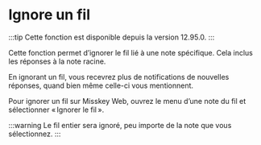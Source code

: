 # Ignore un fil

:::tip
Cette fonction est disponible depuis la version 12.95.0.
:::

Cette fonction permet d’ignorer le fil lié à une note spécifique. Cela inclus les réponses à la note racine.

En ignorant un fil, vous recevrez plus de notifications de nouvelles réponses, quand bien même celle-ci vous mentionnent.

Pour ignorer un fil sur Misskey Web, ouvrez le menu d’une note du fil et sélectionner « Ignorer le fil ».

:::warning
Le fil entier sera ignoré, peu importe de la note que vous sélectionnez.
:::
